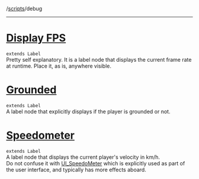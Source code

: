 /[scripts](../scripts_doc.md)/debug

---

# [Display FPS](display_fps.gd)

`extends Label`  
Pretty self explanatory. It is a label node that displays the current frame rate at runtime.
Place it, as is, anywhere visible.

# [Grounded](Grounded.cs)

`extends Label`  
A label node that explicitly displays if the player is grounded or not.

# [Speedometer](Speedometer.cs)

`extends Label`  
A label node that displays the current player's velocity in km/h.  
Do not confuse it with [UI_SpeedoMeter]() which is explicitly used as part of the user interface, and typically has more effects aboard.